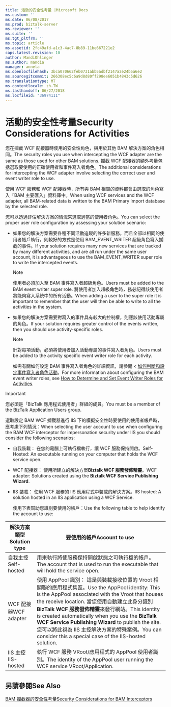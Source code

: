 ```yaml
---
title: 活動的安全性考量 |Microsoft Docs
ms.custom: ''
ms.date: 06/08/2017
ms.prod: biztalk-server
ms.reviewer: ''
ms.suite: ''
ms.tgt_pltfrm: ''
ms.topic: article
ms.assetid: 2fc49afd-a1c3-4ac7-8b89-11be667221e2
caps.latest.revision: 10
author: MandiOhlinger
ms.author: mandia
manager: anneta
ms.openlocfilehash: 3bca070662feb0731abb5adbf2147a2e24b5a6e2
ms.sourcegitcommit: 266308ec5c6a9d8d80ff298ee6051b4843c5d626
ms.translationtype: MT
ms.contentlocale: zh-TW
ms.lasthandoff: 06/27/2018
ms.locfileid: "36974111"
---
```

# <a name="security-considerations-for-activities"></a><span data-ttu-id="a9605-102">活動的安全性考量</span><span class="sxs-lookup"><span data-stu-id="a9605-102">Security Considerations for Activities</span></span>
<span data-ttu-id="a9605-103">您在攔截 WCF 配接器時使用的安全性角色，與用於其他 BAM 解決方案的角色相同。</span><span class="sxs-lookup"><span data-stu-id="a9605-103">The security roles you use when intercepting the WCF adapter are the same as those used for other BAM solutions.</span></span> <span data-ttu-id="a9605-104">攔截 WCF 配接器的額外考量包括選取要使用的正確使用者和事件寫入者角色。</span><span class="sxs-lookup"><span data-stu-id="a9605-104">The additional considerations for intercepting the WCF adapter involve selecting the correct user and event writer role to use.</span></span>  
  
 <span data-ttu-id="a9605-105">使用 WCF 服務和 WCF 配接器時，所有與 BAM 相關的資料都會由選取的角色寫入「BAM 主要匯入」資料庫中。</span><span class="sxs-lookup"><span data-stu-id="a9605-105">When using WCF services and the WCF adapter, all BAM-related data is written to the BAM Primary Import database by the selected role.</span></span>  
  
 <span data-ttu-id="a9605-106">您可以透過評估解決方案的情況來選取適當的使用者角色。</span><span class="sxs-lookup"><span data-stu-id="a9605-106">You can select the proper user role configuration by assessing your solution scenario:</span></span>  
  
- <span data-ttu-id="a9605-107">如果您的解決方案需要各種不同活動追蹤的許多新服務，而且全部以相同的使用者帳戶執行，則較好的方式是使用 BAM_EVENT_WRITER 超級角色寫入攔截的事件。</span><span class="sxs-lookup"><span data-stu-id="a9605-107">If your solution requires many new services that are tracked by many different activities, and are all run under the same user account, it is advantageous to use the BAM_EVENT_WRITER super role to write the intercepted events.</span></span>  
  
  > [!NOTE]
  >  <span data-ttu-id="a9605-108">使用者必須加入至 BAM 事件寫入者超級角色。</span><span class="sxs-lookup"><span data-stu-id="a9605-108">Users must be added to the BAM event writer super role.</span></span> <span data-ttu-id="a9605-109">將使用者加入超級角色時，務必記得該使用者將能夠寫入系統中的所有活動。</span><span class="sxs-lookup"><span data-stu-id="a9605-109">When adding a user to the super role it is important to remember that the user will then be able to write to all the activities in the system.</span></span>  
  
- <span data-ttu-id="a9605-110">如果您的解決方案需要對寫入的事件具有較大的控制權，則應該使用活動專屬的角色。</span><span class="sxs-lookup"><span data-stu-id="a9605-110">If your solution requires greater control of the events written, then you should use activity-specific roles.</span></span>  
  
  > [!NOTE]
  >  <span data-ttu-id="a9605-111">針對每項活動，必須將使用者加入活動專屬的事件寫入者角色。</span><span class="sxs-lookup"><span data-stu-id="a9605-111">Users must be added to the activity specific event writer role for each activity.</span></span>  
  
  <span data-ttu-id="a9605-112">如需有關如何設定 BAM 事件寫入者角色的詳細資訊，請參閱 <<c0> [ 如何判斷和設定事件寫入者角色活動](../core/how-to-determine-and-set-event-writer-roles-for-activities.md)。</span><span class="sxs-lookup"><span data-stu-id="a9605-112">For more information about configuring the BAM event writer roles, see [How to Determine and Set Event Writer Roles for Activities](../core/how-to-determine-and-set-event-writer-roles-for-activities.md).</span></span>  
  
> [!IMPORTANT]
>  <span data-ttu-id="a9605-113">您必須是「BizTalk 應用程式使用者」群組的成員。</span><span class="sxs-lookup"><span data-stu-id="a9605-113">You must be a member of the BizTalk Application Users group.</span></span>  
  
 <span data-ttu-id="a9605-114">選取設定 BAM WCF 攔截器進行 IIS 下的模擬安全性時要使用的使用者帳戶時，應考慮下列情況：</span><span class="sxs-lookup"><span data-stu-id="a9605-114">When selecting the user account to use when configuring the BAM WCF interceptor for impersonation security under IIS you should consider the following scenarios:</span></span>  
  
- <span data-ttu-id="a9605-115">自我裝載： 在您的電腦上可執行檔執行，讓 WCF 服務保持開啟。</span><span class="sxs-lookup"><span data-stu-id="a9605-115">Self-Hosted: An executable running on your computer that holds the WCF service open.</span></span>  
  
- <span data-ttu-id="a9605-116">WCF 配接器： 使用所建立的解決方案**Biztalk WCF 服務發佈精靈**。</span><span class="sxs-lookup"><span data-stu-id="a9605-116">WCF adapter: Solutions created using the **Biztalk WCF Service Publishing Wizard**.</span></span>  
  
- <span data-ttu-id="a9605-117">IIS 裝載： 使用 WCF 服務的 IIS 應用程式中裝載的解決方案。</span><span class="sxs-lookup"><span data-stu-id="a9605-117">IIS hosted: A solution hosted in an IIS application using a WCF Service.</span></span>  
  
  <span data-ttu-id="a9605-118">使用下表幫助您識別要使用的帳戶：</span><span class="sxs-lookup"><span data-stu-id="a9605-118">Use the following table to help identify the account to use:</span></span>  
  
|<span data-ttu-id="a9605-119">解決方案類型</span><span class="sxs-lookup"><span data-stu-id="a9605-119">Solution type</span></span>|<span data-ttu-id="a9605-120">要使用的帳戶</span><span class="sxs-lookup"><span data-stu-id="a9605-120">Account to use</span></span>|  
|-------------------|--------------------|  
|<span data-ttu-id="a9605-121">自我主控</span><span class="sxs-lookup"><span data-stu-id="a9605-121">Self-hosted</span></span>|<span data-ttu-id="a9605-122">用來執行將使服務保持開啟狀態之可執行檔的帳戶。</span><span class="sxs-lookup"><span data-stu-id="a9605-122">The account that is used to run the executable that will hold the service open.</span></span>|  
|<span data-ttu-id="a9605-123">WCF 配接器</span><span class="sxs-lookup"><span data-stu-id="a9605-123">WCF adapter</span></span>|<span data-ttu-id="a9605-124">使用 AppPool 識別： 這是與裝載接收位置的 Vroot 相關聯的應用程式集區。</span><span class="sxs-lookup"><span data-stu-id="a9605-124">Use the AppPool identity: This is the AppPool associated with the Vroot that houses the receive location.</span></span> <span data-ttu-id="a9605-125">當您使用自動建立此身分識別**BizTalk WCF 服務發佈精靈**來發行網站。</span><span class="sxs-lookup"><span data-stu-id="a9605-125">This identity is created automatically when you use the **BizTalk WCF Service Publishing Wizard** to publish the site.</span></span> <span data-ttu-id="a9605-126">您可以將此視為 IIS 主控解決方案的特殊案例。</span><span class="sxs-lookup"><span data-stu-id="a9605-126">You can consider this a special case of the IIS-hosted solution.</span></span>|  
|<span data-ttu-id="a9605-127">IIS 主控</span><span class="sxs-lookup"><span data-stu-id="a9605-127">IIS-hosted</span></span>|<span data-ttu-id="a9605-128">執行 WCF 服務 VRoot/應用程式的 AppPool 使用者識別。</span><span class="sxs-lookup"><span data-stu-id="a9605-128">The identity of the AppPool user running the WCF service VRoot/Application.</span></span>|  
  
## <a name="see-also"></a><span data-ttu-id="a9605-129">另請參閱</span><span class="sxs-lookup"><span data-stu-id="a9605-129">See Also</span></span>  
 [<span data-ttu-id="a9605-130">BAM 攔截器的安全性考量</span><span class="sxs-lookup"><span data-stu-id="a9605-130">Security Considerations for BAM Interceptors</span></span>](../core/security-considerations-for-bam-interceptors.md)